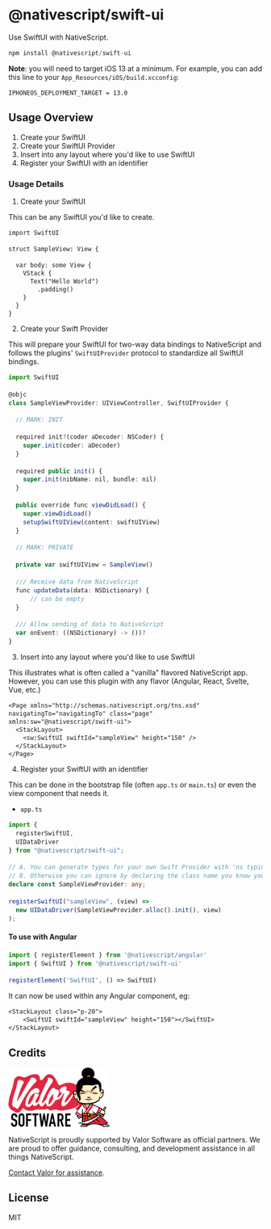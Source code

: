 # @nativescript/swift-ui

Use SwiftUI with NativeScript.

```javascript
npm install @nativescript/swift-ui
```

**Note**: you will need to target iOS 13 at a minimum.
For example, you can add this line to your `App_Resources/iOS/build.xcconfig`:

```
IPHONEOS_DEPLOYMENT_TARGET = 13.0
```

## Usage Overview

1. Create your SwiftUI
2. Create your SwiftUI Provider
3. Insert into any layout where you'd like to use SwiftUI
4. Register your SwiftUI with an identifier

### Usage Details

1. Create your SwiftUI

This can be any SwiftUI you'd like to create.

```
import SwiftUI

struct SampleView: View {

  var body: some View {
    VStack {
      Text("Hello World")
        .padding()
    }
  }
}
```

2. Create your Swift Provider

This will prepare your SwiftUI for two-way data bindings to NativeScript and follows the plugins' `SwiftUIProvider` protocol to standardize all SwiftUI bindings.

```ts
import SwiftUI

@objc
class SampleViewProvider: UIViewController, SwiftUIProvider {

  // MARK: INIT

  required init?(coder aDecoder: NSCoder) {
    super.init(coder: aDecoder)
  }

  required public init() {
    super.init(nibName: nil, bundle: nil)
  }

  public override func viewDidLoad() {
    super.viewDidLoad()
    setupSwiftUIView(content: swiftUIView)
  }

  // MARK: PRIVATE

  private var swiftUIView = SampleView()

  /// Receive data from NativeScript
  func updateData(data: NSDictionary) {
      // can be empty
  }

  /// Allow sending of data to NativeScript
  var onEvent: ((NSDictionary) -> ())?
}
```

3. Insert into any layout where you'd like to use SwiftUI

This illustrates what is often called a "vanilla" flavored NativeScript app. However, you can use this plugin with any flavor (Angular, React, Svelte, Vue, etc.)

```
<Page xmlns="http://schemas.nativescript.org/tns.xsd" navigatingTo="navigatingTo" class="page" xmlns:sw="@nativescript/swift-ui">
  <StackLayout>
    <sw:SwiftUI swiftId="sampleView" height="150" />
  </StackLayout>
</Page>
```

4. Register your SwiftUI with an identifier

This can be done in the bootstrap file (often `app.ts` or `main.ts`) or even the view component that needs it.

* `app.ts`

```typescript
import { 
  registerSwiftUI, 
  UIDataDriver
} from "@nativescript/swift-ui";

// A. You can generate types for your own Swift Provider with 'ns typings ios'
// B. Otherwise you can ignore by declaring the class name you know you provided
declare const SampleViewProvider: any;

registerSwiftUI("sampleView", (view) =>
  new UIDataDriver(SampleViewProvider.alloc().init(), view)
);
```

#### To use with Angular

```ts
import { registerElement } from '@nativescript/angular'
import { SwiftUI } from '@nativescript/swift-ui'

registerElement('SwiftUI', () => SwiftUI)
```

It can now be used within any Angular component, eg:

```
<StackLayout class="p-20">
    <SwiftUI swiftId="sampleView" height="150"></SwiftUI>
</StackLayout>
```


## Credits

<img src="https://raw.githubusercontent.com/valor-software/.github/d947b8547a9d5a6021e4f6af7b1df816c1c5f268/profile/valor-logo%20for-light.png#gh-light-mode-only" alt="Valor Software" width="200" />

NativeScript is proudly supported by Valor Software as official partners. We are proud to offer guidance, consulting, and development assistance in all things NativeScript.

[Contact Valor for assistance](https://valor-software.com/).

## License

MIT
